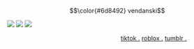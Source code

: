 $$\color{#6d8492} vendanski$$

![](https://files.catbox.moe/ql2aef.png)
![](https://files.catbox.moe/fbwjk5.png)
![](https://files.catbox.moe/ukc0mo.png)

‎ ‎ ‎ ‎ ‎ ‎ ‎ ‎ ‎ ‎ ‎ ‎ ‎ ‎ ‎ ‎‎ ‎ ‎ ‎ ‎ ‎ ‎ ‎ ‎ ‎ ‎ ‎ ‎ ‎ ‎ ‎ ‎ ‎ ‎ ‎ ‎ ‎ ‎ ‎ ‎ ‎ ‎ ‎‎ 
‎ ‎ ‎ ‎ ‎ ‎ ‎ ‎ ‎ ‎ ‎ ‎ ‎ ‎ ‎ ‎‎ ‎ ‎ ‎ ‎ ‎ ‎ ‎‎‎  ‎[tiktok .](https://www.tiktok.com/@vendanskii?_t=ZT-8zEXuRMw953&_r=1) [roblox .](https://www.roblox.com/share?code=d497b65152d7e445840f1489b359007c&type=Profile&source=ProfileShare&stamp=1756319280869) [tumblr .](https://www.tumblr.com/vendanski)
